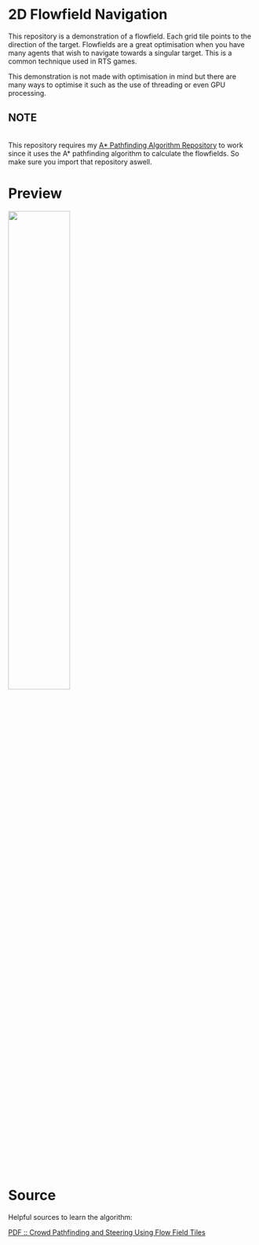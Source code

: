 # 2D Flowfield Navigation

This repository is a demonstration of a flowfield. Each grid tile points to the direction of the target. Flowfields are a great optimisation when you have many agents that wish to navigate towards a singular target. This is a common technique used in RTS games.

This demonstration is not made with optimisation in mind but there are many ways to optimise it such as the use of threading or even GPU processing.

## **NOTE**
<br>
This repository requires my <a href="https://github.com/DaveTheCelt/AStar">A* Pathfinding Algorithm Repository</a> to work since it uses the A* pathfinding algorithm to calculate the flowfields. So make sure you import that repository aswell.

# Preview

<img src="https://user-images.githubusercontent.com/33559521/230799543-bd8356e8-c4d3-4046-ac40-2c71f3ca0d23.gif" width="50%" height="50%"/>

# Source

Helpful sources to learn the algorithm:

<a href="https://github.com/TheCelticGuy/Flowfields/files/11186436/GameAIPro_Chapter23_Crowd_Pathfinding_and_Steering_Using_Flow_Field_Tiles.pdf"> PDF :: Crowd Pathfinding and Steering Using Flow Field Tiles</a>
